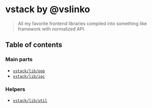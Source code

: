 # vstack by @vslinko

> All my favorite frontend libraries compiled into something like framework
> with normalized API.

## Table of contents

### Main parts

* [`vstack/lib/oop`](s01e01-oop.md)
* [`vstack/lib/ioc`](s01e02-ioc.md)

### Helpers

* [`vstack/lib/util`](s02e01-util.md)
